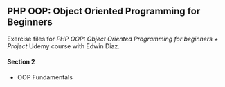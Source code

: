## PHP OOP: Object Oriented Programming for Beginners

Exercise files for _PHP OOP: Object Oriented Programming for beginners + Project_ Udemy course with Edwin Diaz.

#### Section 2
+ OOP Fundamentals
